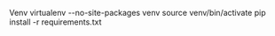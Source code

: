 Venv
    virtualenv --no-site-packages venv
    source venv/bin/activate
    pip install -r requirements.txt

